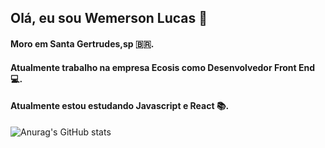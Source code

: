 ## Olá, eu sou Wemerson Lucas 👋
#### Moro em Santa Gertrudes,sp 🇧🇷.
#### Atualmente trabalho na empresa Ecosis como Desenvolvedor Front End :computer:.
#### Atualmente estou estudando Javascript e React :books:.

![Anurag's GitHub stats](https://github-readme-stats.vercel.app/api?username=wemersonlucas&show_icons=true&theme=react)


